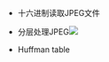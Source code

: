 * 十六进制读取JPEG文件
* 分层处理JPEG![](https://img-blog.csdnimg.cn/20210601102415657.png?x-oss-process=image/watermark,type_ZmFuZ3poZW5naGVpdGk,shadow_10,text_aHR0cHM6Ly9ibG9nLmNzZG4ubmV0L3pzeV9jdWNfMTg=,size_16,color_FFFFFF,t_70#pic_center)

* Huffman table

  
